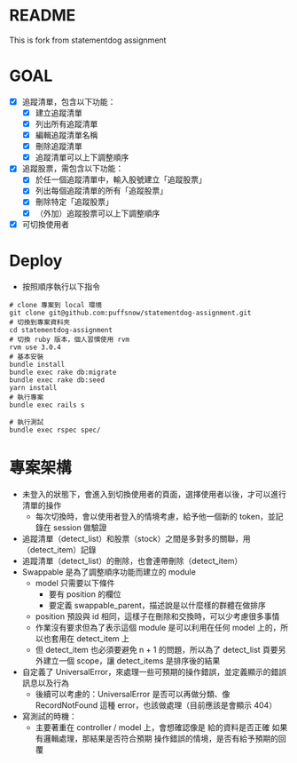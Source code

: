 # README

This is fork from statementdog assignment

# GOAL

- [x] 追蹤清單，包含以下功能：
    - [x] 建立追蹤清單
    - [x] 列出所有追蹤清單
    - [x] 編輯追蹤清單名稱
    - [x] 刪除追蹤清單
    - [x] 追蹤清單可以上下調整順序
- [x] 追蹤股票，需包含以下功能：
    - [x] 於任一個追蹤清單中，輸入股號建立「追蹤股票」
    - [x] 列出每個追蹤清單的所有「追蹤股票」
    - [x] 刪除特定「追蹤股票」
    - [x] （外加）追蹤股票可以上下調整順序
- [x] 可切換使用者

# Deploy
- 按照順序執行以下指令
```
# clone 專案到 local 環境
git clone git@github.com:puffsnow/statementdog-assignment.git
# 切換到專案資料夾
cd statementdog-assignment
# 切換 ruby 版本，個人習慣使用 rvm
rvm use 3.0.4
# 基本安裝
bundle install
bundle exec rake db:migrate
bundle exec rake db:seed
yarn install
# 執行專案
bundle exec rails s

# 執行測試
bundle exec rspec spec/
```

# 專案架構
- 未登入的狀態下，會進入到切換使用者的頁面，選擇使用者以後，才可以進行清單的操作
	- 每次切換時，會以使用者登入的情境考慮，給予他一個新的 token，並記錄在 session 做驗證
- 追蹤清單（detect_list）和股票（stock）之間是多對多的關聯，用（detect_item）記錄
- 追蹤清單（detect_list）的刪除，也會連帶刪除（detect_item）
- Swappable 是為了調整順序功能而建立的 module
  - model 只需要以下條件
	- 要有 position 的欄位
	- 要定義 swappable_parent，描述說是以什麼樣的群體在做排序
  - position 預設與 id 相同，這樣子在刪除和交換時，可以少考慮很多事情
  - 作業沒有要求但為了表示這個 module 是可以利用在任何 model 上的，所以也套用在 detect_item 上
  - 但 detect_item 也必須要避免 n + 1 的問題，所以為了 detect_list 頁要另外建立一個 scope，讓 detect_items 是排序後的結果
- 自定義了 UniversalError，來處理一些可預期的操作錯誤，並定義顯示的錯誤訊息以及行為
	- 後續可以考慮的：UniversalError 是否可以再做分類、像 RecordNotFound 這種 error，也該做處理（目前應該是會顯示 404）
- 寫測試的時機：
	- 主要著重在 controller / model 上，會想確認像是
		給的資料是否正確
		如果有邏輯處理，那結果是否符合預期
		操作錯誤的情境，是否有給予預期的回覆
